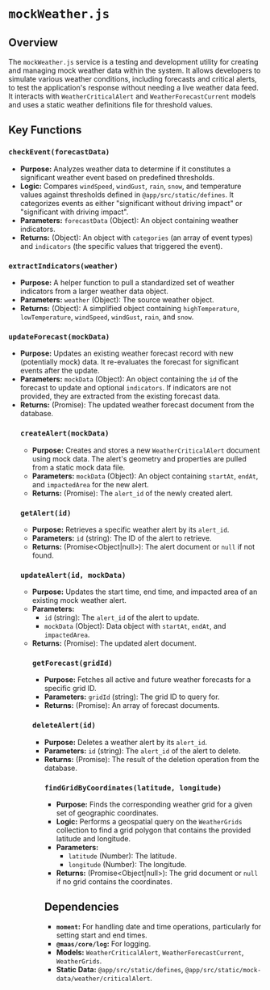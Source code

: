 # `mockWeather.js`

## Overview

The `mockWeather.js` service is a testing and development utility for creating and managing mock weather data within the system. It allows developers to simulate various weather conditions, including forecasts and critical alerts, to test the application's response without needing a live weather data feed. It interacts with `WeatherCriticalAlert` and `WeatherForecastCurrent` models and uses a static weather definitions file for threshold values.

## Key Functions

### `checkEvent(forecastData)`

-   **Purpose:** Analyzes weather data to determine if it constitutes a significant weather event based on predefined thresholds.
-   **Logic:** Compares `windSpeed`, `windGust`, `rain`, `snow`, and temperature values against thresholds defined in `@app/src/static/defines`. It categorizes events as either "significant without driving impact" or "significant with driving impact".
-   **Parameters:** `forecastData` (Object): An object containing weather indicators.
-   **Returns:** (Object): An object with `categories` (an array of event types) and `indicators` (the specific values that triggered the event).

### `extractIndicators(weather)`

-   **Purpose:** A helper function to pull a standardized set of weather indicators from a larger weather data object.
-   **Parameters:** `weather` (Object): The source weather object.
-   **Returns:** (Object): A simplified object containing `highTemperature`, `lowTemperature`, `windSpeed`, `windGust`, `rain`, and `snow`.

### `updateForecast(mockData)`

-   **Purpose:** Updates an existing weather forecast record with new (potentially mock) data. It re-evaluates the forecast for significant events after the update.
-   **Parameters:** `mockData` (Object): An object containing the `id` of the forecast to update and optional `indicators`. If indicators are not provided, they are extracted from the existing forecast data.
-   **Returns:** (Promise<Object>): The updated weather forecast document from the database.

### `createAlert(mockData)`

-   **Purpose:** Creates and stores a new `WeatherCriticalAlert` document using mock data. The alert's geometry and properties are pulled from a static mock data file.
-   **Parameters:** `mockData` (Object): An object containing `startAt`, `endAt`, and `impactedArea` for the new alert.
-   **Returns:** (Promise<string>): The `alert_id` of the newly created alert.

### `getAlert(id)`

-   **Purpose:** Retrieves a specific weather alert by its `alert_id`.
-   **Parameters:** `id` (string): The ID of the alert to retrieve.
-   **Returns:** (Promise<Object|null>): The alert document or `null` if not found.

### `updateAlert(id, mockData)`

-   **Purpose:** Updates the start time, end time, and impacted area of an existing mock weather alert.
-   **Parameters:**
    -   `id` (string): The `alert_id` of the alert to update.
    -   `mockData` (Object): Data object with `startAt`, `endAt`, and `impactedArea`.
-   **Returns:** (Promise<Object>): The updated alert document.

### `getForecast(gridId)`

-   **Purpose:** Fetches all active and future weather forecasts for a specific grid ID.
-   **Parameters:** `gridId` (string): The grid ID to query for.
-   **Returns:** (Promise<Array>): An array of forecast documents.

### `deleteAlert(id)`

-   **Purpose:** Deletes a weather alert by its `alert_id`.
-   **Parameters:** `id` (string): The `alert_id` of the alert to delete.
-   **Returns:** (Promise<Object>): The result of the deletion operation from the database.

### `findGridByCoordinates(latitude, longitude)`

-   **Purpose:** Finds the corresponding weather grid for a given set of geographic coordinates.
-   **Logic:** Performs a geospatial query on the `WeatherGrids` collection to find a grid polygon that contains the provided latitude and longitude.
-   **Parameters:**
    -   `latitude` (Number): The latitude.
    -   `longitude` (Number): The longitude.
-   **Returns:** (Promise<Object|null>): The grid document or `null` if no grid contains the coordinates.

## Dependencies

-   **`moment`:** For handling date and time operations, particularly for setting start and end times.
-   **`@maas/core/log`:** For logging.
-   **Models:** `WeatherCriticalAlert`, `WeatherForecastCurrent`, `WeatherGrids`.
-   **Static Data:** `@app/src/static/defines`, `@app/src/static/mock-data/weather/criticalAlert`.
